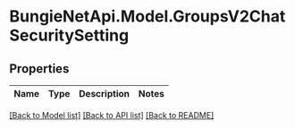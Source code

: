 
# BungieNetApi.Model.GroupsV2ChatSecuritySetting

## Properties

Name | Type | Description | Notes
------------ | ------------- | ------------- | -------------

[[Back to Model list]](../README.md#documentation-for-models)
[[Back to API list]](../README.md#documentation-for-api-endpoints)
[[Back to README]](../README.md)

